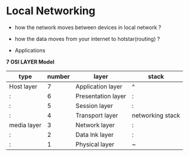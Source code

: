 # Local Networking

* how the network moves between devices in local network ?

* how the data moves from your internet to hotstar(routing) ?

* Applications

**7 OSI LAYER Model**

| type | number | layer | stack |
| ----- | ----- | ----- | ------ |                    
| Host layer | 7 | Application layer |      ^          
|     :       | 6 | Presentation layer |     :         
|     :        | 5 | Session layer |         :           
|     :        | 4 | Transport layer | networking stack 
| media layer | 3 | Network layer |         :         
|     :        | 2 | Data lnk layer |       :         
|     :         | 1 | Physical layer |       ~          

